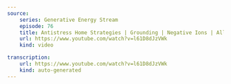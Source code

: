 ```yaml
---
source:
    series: Generative Energy Stream
    episode: 76
    title: Antistress Home Strategies | Grounding | Negative Ions | Allopathic Essentialism
    url: https://www.youtube.com/watch?v=l61D8dJzVWk
    kind: video

transcription:
    url: https://www.youtube.com/watch?v=l61D8dJzVWk
    kind: auto-generated
---
```

